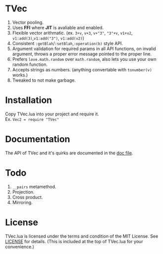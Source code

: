 # TVec
1. Vector pooling.
2. Uses **FFI** where **JIT** is avaliable and enabled.
3. Flexible vector arithmatic. (ex. `3+v`, `v+3`, `v+"3"`, `"3"+v`, `v1+v2`, `v1:add(3)`,`v1:add("3")`, `v1:add(v2)`)
4. Consistent `:getBlah`/`:setBlah`,`:operation(b)` style API.
5. Argument validation for required params in all API functions, on invalid argument, throws a proper error message pointed to the proper line.
6. Prefers `love.math.random` over `math.random`, also lets you use your own random function.
7. Accepts strings as numbers. (anything convertable with `tonumber(v)` works.)
8. Tweaked to not make garbage.

# Installation
Copy TVec.lua into your project and require it. <br/>
Ex. `Vec2 = require "TVec"`

# Documentation
The API of TVec and it's quirks are documented in the [doc file](https://github.com/FlamingArr/TVec/blob/main/TVEC_DOC.md).

# Todo
1. `__pairs` metamethod.
2. Projection.
3. Cross product.
4. Mirroring.

# License
TVec.lua is licensed under the terms and condition of the MIT License.
See [LICENSE](LICENSE) for details.
(This is included at the top of TVec.lua for your convenience.)

